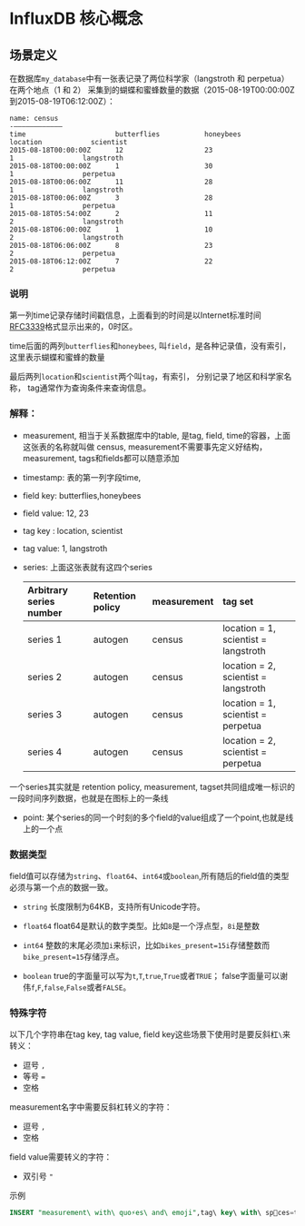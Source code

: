 # InfluxDB 核心概念

## 场景定义
在数据库`my_database`中有一张表记录了两位科学家（langstroth 和 perpetua）在两个地点（1 和 2）
采集到的蝴蝶和蜜蜂数量的数据（2015-08-19T00:00:00Z到2015-08-19T06:12:00Z）：

```
name: census
-————————————
time                      butterflies           honeybees           location            scientist
2015-08-18T00:00:00Z      12                    23                    1                 langstroth
2015-08-18T00:00:00Z      1                     30                    1                 perpetua
2015-08-18T00:06:00Z      11                    28                    1                 langstroth
2015-08-18T00:06:00Z      3                     28                    1                 perpetua
2015-08-18T05:54:00Z      2                     11                    2                 langstroth
2015-08-18T06:00:00Z      1                     10                    2                 langstroth
2015-08-18T06:06:00Z      8                     23                    2                 perpetua
2015-08-18T06:12:00Z      7                     22                    2                 perpetua
```
### 说明
第一列time记录存储时间戳信息，上面看到的时间是以Internet标准时间[RFC3339](https://www.ietf.org/rfc/rfc3339.txt)格式显示出来的，0时区。

time后面的两列`butterflies`和`honeybees`, 叫`field`，是各种记录值，没有索引，这里表示蝴蝶和蜜蜂的数量

最后两列`location`和`scientist`两个叫`tag`，有索引， 分别记录了地区和科学家名称， tag通常作为查询条件来查询信息。

### 解释：
- measurement, 相当于关系数据库中的table, 是tag, field, time的容器，上面这张表的名称就叫做 census, measurement不需要事先定义好结构，measurement, tags和fields都可以随意添加

- timestamp: 表的第一列字段time,
- field key: butterflies,honeybees
- field value: 12,         23
- tag key : location, scientist
- tag value: 1,        langstroth
- series: 上面这张表就有这四个series

    |Arbitrary series number| Retention policy| measurement| tag set|
    |:--|:--|:--|:--|
    |series 1| autogen | census| location = 1, scientist = langstroth|
    |series 2| autogen | census| location = 2, scientist = langstroth|
    |series 3| autogen | census| location = 1, scientist = perpetua|
    |series 4| autogen | census| location = 2, scientist = perpetua|
 一个series其实就是 retention policy, measurement, tagset共同组成唯一标识的一段时间序列数据，也就是在图标上的一条线
- point: 某个series的同一个时刻的多个field的value组成了一个point,也就是线上的一个点

### 数据类型

field值可以存储为`string`、`float64`、`int64`或`boolean`,所有随后的field值的类型必须与第一个点的数据一致。

- `string`
    长度限制为64KB，支持所有Unicode字符。

- `float64`
    float64是默认的数字类型。比如`8`是一个浮点型，`8i`是整数
- `int64`
    整数的末尾必须加`i`来标识，比如`bikes_present=15i`存储整数而`bike_present=15`存储浮点。
- `boolean`
    true的字面量可以写为`t`,`T`,`true`,`True`或者`TRUE`；
    false字面量可以谢伟`f`,`F`,`false`,`False`或者`FALSE`。

### 特殊字符
以下几个字符串在tag key, tag value, field key这些场景下使用时是要反斜杠`\`来转义：
- 逗号 `,`
- 等号 `=`
- 空格 ` `

measurement名字中需要反斜杠转义的字符：
- 逗号 `,`
- 空格 ` `

field value需要转义的字符：
- 双引号 `"`

示例
```sql
INSERT "measurement\ with\ quo⚡️es\ and\ emoji",tag\ key\ with\ sp🚀ces=tag\,value\,with"commas" field_k\ey="string field value, only \" need be esc🍭ped"
```












